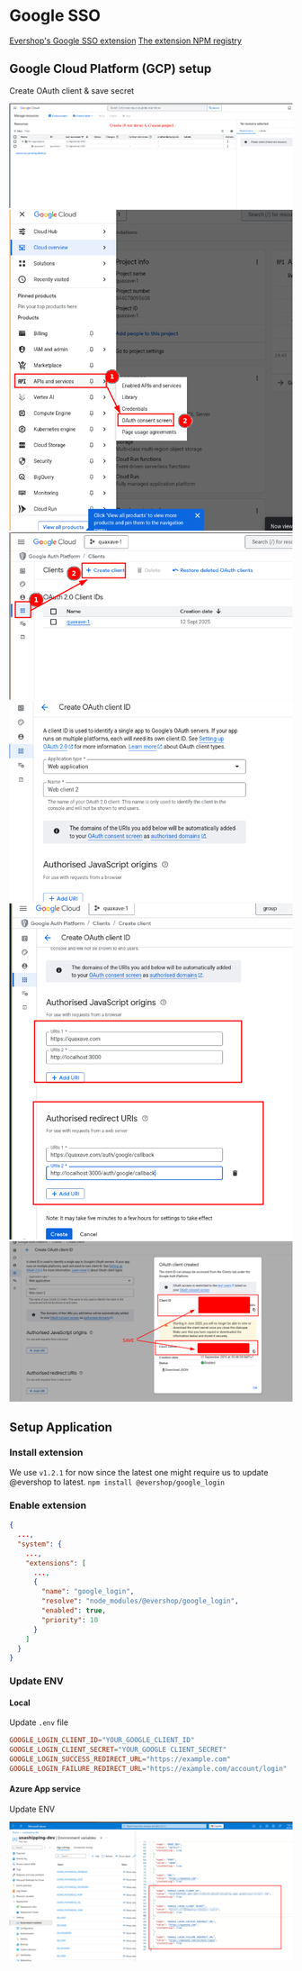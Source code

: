 # Google SSO

[Evershop's Google SSO extension](https://github.com/evershopcommerce/evershop/tree/dev/extensions/google_login)
[The extension NPM registry](https://www.npmjs.com/package/@evershop/google_login?activeTab=versions)

## Google Cloud Platform (GCP) setup
Create OAuth client & save secret

![GCP Manage resources](images/gcp-resources.png)
![GCP OAuth Client navigation](images/gcp-oauth-client-navigation.png)
![GCP OAuth Client create](images/gcp-oauth-client-create.png)
![Oauth Web application type](images/gcp-oauth-create.png)
![OAuth Allowed Origin URI & Redirect URI](images/gcp-oauth-uri-config.png)
![OAuth Secret](images/gcp-oauth-secret.png)

## Setup Application

### Install extension
We use `v1.2.1` for now since the latest one might require us to update @evershop to latest.
`npm install @evershop/google_login`

### Enable extension

```json
{
  ...,
  "system": {
    ...,
    "extensions": [
      ...,
      {
        "name": "google_login",
        "resolve": "node_modules/@evershop/google_login",
        "enabled": true,
        "priority": 10
      }
    ]
  }
}
```

### Update ENV

#### Local
Update `.env` file

```toml
GOOGLE_LOGIN_CLIENT_ID="YOUR_GOOGLE_CLIENT_ID"
GOOGLE_LOGIN_CLIENT_SECRET="YOUR_GOOGLE CLIENT_SECRET"
GOOGLE_LOGIN_SUCCESS_REDIRECT_URL="https://example.com"
GOOGLE_LOGIN_FAILURE_REDIRECT_URL="https://example.com/account/login"
```

#### Azure App service
Update ENV

![Az update GG OAuth ENV](images/az-oauth-env.png)

